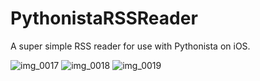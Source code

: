 PythonistaRSSReader
===================

A super simple RSS reader for use with Pythonista on iOS.

![img_0017](https://cloud.githubusercontent.com/assets/38447/3350364/932e52fc-f9a6-11e3-9475-80db5eced582.PNG)
![img_0018](https://cloud.githubusercontent.com/assets/38447/3350365/932ea0e0-f9a6-11e3-9a96-ef24e7781522.PNG)
![img_0019](https://cloud.githubusercontent.com/assets/38447/3350366/932f150c-f9a6-11e3-8ffe-a6f96d2e8895.PNG)
